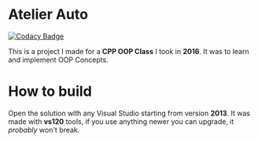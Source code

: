 # Atelier Auto

[![Codacy Badge](https://api.codacy.com/project/badge/Grade/e96f4bc74223457396d017d14f1a8d69)](https://app.codacy.com/app/ENiGMA9/Atelier-Auto?utm_source=github.com&utm_medium=referral&utm_content=ENiGMA9/Atelier-Auto&utm_campaign=Badge_Grade_Settings)

This is a project I made for a **CPP OOP Class** I took in **2016**. It was to learn and implement OOP Concepts.


# How to build
Open the solution with any Visual Studio starting from version **2013**. It was made with **vs120** tools, if you use anything newer you can upgrade, it *probably* won't break.
